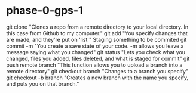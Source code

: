 # phase-0-gps-1
git clone "Clones a repo from a remote directory to your local directory. In this case from Github to my computer."
git add "You specify changes that are made, and they're put on 'list'"  Staging something to be commited
git commit -m "You create a save state of your code. -m allows you leave a message saying what you changed"
git status "Lets you check what you changed, files you added, files deleted, and what is staged for commit"
git push remote branch "This function allows you to upload a branch into a remote directory"
git checkout branch "Changes to a branch you specify"
git checkout -b branch "Creates a new branch with the name you specify, and puts you on that branch."
